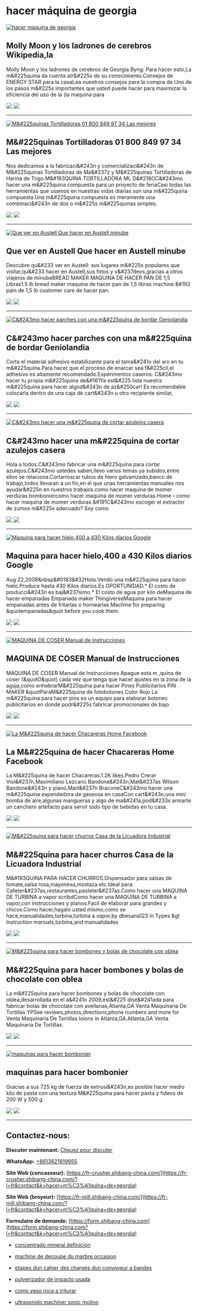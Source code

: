 # hacer máquina de georgia

<a href="https://swt.shibang-china.com/?l=fr&img&k=hacer+m%C3%A1quina+de+georgia" target="_blank">![hacer máquina de georgia](http://static.shibang-china.com/all-800x300/1208.jpg)</a>

## Molly Moon y los ladrones de cerebros Wikipedia,la
Molly Moon y los ladrones de cerebros de Georgia Byng: Para hacer esto,La m&#225quina da cuenta atr&#225s de su conocimiento.Consejos de ENERGY STAR para la casaLea nuestros consejos para la compra de Uno de los pasos m&#225s importantes que usted puede hacer para maximizar la eficiencia del uso de la (la maquina para


<a href="https://whatsapp.shibangsoft.com/WhatsApp.php" target="_blank" title="WhatsApp">![](http://static.shibang-china.com/icon/whatsapp.png)</a> <a href="https://swt.shibang-china.com/?l=fr&icon&k=hacer+m%C3%A1quina+de+georgia" target="_blank">![](http://static.shibang-china.com/icon/chat-fr.png)</a>

---

<a href="https://swt.shibang-china.com/?l=fr&img&k=hacer+m%C3%A1quina+de+georgia" target="_blank">![M&#225quinas Tortilladoras 01 800 849 97 34 Las mejores](http://static.shibang-china.com/all-800x300/767.jpg)</a>

## M&#225quinas Tortilladoras 01 800 849 97 34 Las mejores
Nos dedicamos a la fabricaci&#243n y comercializaci&#243n de M&#225quinas Tortilladoras de Ma&#237z y M&#225quinas Tortilladoras de Harina de Trigo.M&#193QUINA TORTILLADORA ML D&#218OC&#243mo hacer una m&#225quina compuesta para un proyecto de feriaCasi todas las herramientas que usamos en nuestras vidas diarias son una m&#225quina compuesta.Una m&#225quina compuesta es meramente una combinaci&#243n de dos o m&#225s m&#225quinas simples.


<a href="https://whatsapp.shibangsoft.com/WhatsApp.php" target="_blank" title="WhatsApp">![](http://static.shibang-china.com/icon/whatsapp.png)</a> <a href="https://swt.shibang-china.com/?l=fr&icon&k=hacer+m%C3%A1quina+de+georgia" target="_blank">![](http://static.shibang-china.com/icon/chat-fr.png)</a>

---

<a href="https://swt.shibang-china.com/?l=fr&img&k=hacer+m%C3%A1quina+de+georgia" target="_blank">![Que ver en Austell Que hacer en Austell minube](http://static.shibang-china.com/all-800x300/689.jpg)</a>

## Que ver en Austell Que hacer en Austell minube
Descubre qu&#233 ver en Austell: sus lugares m&#225s populares que visitar,qu&#233 hacer en Austell,sus fotos y v&#237deos,gracias a otros viajeros de minubeBREAD MAKER MAQUINA DE HACER PAN DE 1,5 Libras1.5 lb bread maker maquina de hacer pan de 1,5 libras machine &#192 pain de 1,5 lb customer care de hacer pan.


<a href="https://whatsapp.shibangsoft.com/WhatsApp.php" target="_blank" title="WhatsApp">![](http://static.shibang-china.com/icon/whatsapp.png)</a> <a href="https://swt.shibang-china.com/?l=fr&icon&k=hacer+m%C3%A1quina+de+georgia" target="_blank">![](http://static.shibang-china.com/icon/chat-fr.png)</a>

---

<a href="https://swt.shibang-china.com/?l=fr&img&k=hacer+m%C3%A1quina+de+georgia" target="_blank">![C&#243mo hacer parches con una m&#225quina de bordar Geniolandia](http://static.shibang-china.com/all-800x300/1166.jpg)</a>

## C&#243mo hacer parches con una m&#225quina de bordar Geniolandia
Corta el material adhesivo estabilizante para el tama&#241o del aro en tu m&#225quina.Para hacer que el proceso de enarcar sea f&#225cil,el adhesivo es altamente recomendado.Experimentos caseros: C&#243mo hacer tu propia m&#225quina de&#161Ya est&#225 lista nuestra m&#225quina para hacer algod&#243n de az&#250car! Es recomendable colocarla dentro de una caja de cart&#243n u otro recipiente similar,


<a href="https://whatsapp.shibangsoft.com/WhatsApp.php" target="_blank" title="WhatsApp">![](http://static.shibang-china.com/icon/whatsapp.png)</a> <a href="https://swt.shibang-china.com/?l=fr&icon&k=hacer+m%C3%A1quina+de+georgia" target="_blank">![](http://static.shibang-china.com/icon/chat-fr.png)</a>

---

<a href="https://swt.shibang-china.com/?l=fr&img&k=hacer+m%C3%A1quina+de+georgia" target="_blank">![C&#243mo hacer una m&#225quina de cortar azulejos casera](http://static.shibang-china.com/all-800x300/1032.jpg)</a>

## C&#243mo hacer una m&#225quina de cortar azulejos casera
Hola a todos.C&#243mo fabricar una m&#225quina para cortar azulejos.C&#243mo ustedes saben,llevo varios temas ya subidos,entre ellos se relaciona.Cortarroscar tubos de hiero galvanizado,banco de trabajo,todos llevaran a un fin,en el que unas herramientas manuales nos ayudar&#225n en nuestros trabajos.como hacer maquina de momer verduras bomboniercomo hacer maquina de momer verduras.Home › como hacer maquina de momer verduras &#191C&#243mo escoger el extractor de zumos m&#225s adecuado? Soy como


<a href="https://whatsapp.shibangsoft.com/WhatsApp.php" target="_blank" title="WhatsApp">![](http://static.shibang-china.com/icon/whatsapp.png)</a> <a href="https://swt.shibang-china.com/?l=fr&icon&k=hacer+m%C3%A1quina+de+georgia" target="_blank">![](http://static.shibang-china.com/icon/chat-fr.png)</a>

---

<a href="https://swt.shibang-china.com/?l=fr&img&k=hacer+m%C3%A1quina+de+georgia" target="_blank">![Maquina para hacer hielo,400 a 430 Kilos diarios Google](http://static.shibang-china.com/all-800x300/570.jpg)</a>

## Maquina para hacer hielo,400 a 430 Kilos diarios Google
Aug 22,2008&nbsp&#0183&#32Hola.Vendo una m&#225quina para hacer hielo.Produce hasta 430 Kilos diarios.Es OPORTUNIDAD.* El costo de producci&#243n es baj&#237simo.* El costo de agua por kilo deMaquina de hacer empanadas Empanada maker ThingiverseMaquina para hacer empanadas antes de fritarlas o hornearlas Machine for preparing &quotempanadas&quot before you cook them.


<a href="https://whatsapp.shibangsoft.com/WhatsApp.php" target="_blank" title="WhatsApp">![](http://static.shibang-china.com/icon/whatsapp.png)</a> <a href="https://swt.shibang-china.com/?l=fr&icon&k=hacer+m%C3%A1quina+de+georgia" target="_blank">![](http://static.shibang-china.com/icon/chat-fr.png)</a>

---

<a href="https://swt.shibang-china.com/?l=fr&img&k=hacer+m%C3%A1quina+de+georgia" target="_blank">![MAQUINA DE COSER Manual de Instrucciones](http://static.shibang-china.com/all-800x300/45.jpg)</a>

## MAQUINA DE COSER Manual de Instrucciones
MAQUINA DE COSER Manual de Instrucciones Apague esta m ,quina de coser (&quotO&quot) cada vez que tenga que hacer ajustes en la zona de la aguja,como enhebrarM&#225quina para hacer Pines Publicitarios PIN MAKER &quotParaM&#225quina de fotobotones Color Rojo La m&#225quina para hacer pins es un equipo para elaborar botones publicitarios en donde podr&#225s fabricar promocionales de bajo


<a href="https://whatsapp.shibangsoft.com/WhatsApp.php" target="_blank" title="WhatsApp">![](http://static.shibang-china.com/icon/whatsapp.png)</a> <a href="https://swt.shibang-china.com/?l=fr&icon&k=hacer+m%C3%A1quina+de+georgia" target="_blank">![](http://static.shibang-china.com/icon/chat-fr.png)</a>

---

<a href="https://swt.shibang-china.com/?l=fr&img&k=hacer+m%C3%A1quina+de+georgia" target="_blank">![La M&#225quina de hacer Chacareras Home Facebook](http://static.shibang-china.com/all-800x300/1501.jpg)</a>

## La M&#225quina de hacer Chacareras Home Facebook
La M&#225quina de hacer Chacareras.1.2K likes.Pedro Crerar Viol&#237n,Maximiliano Lezcano Bandone&#243n,Mat&#237as Wilson Bandone&#243n y piano,Mart&#237n BraconeC&#243mo hacer una m&#225quina expendedora de gaseosa en casaCon cart&#243n,una mini bomba de aire,algunas mangueras y algo de ma&#241a,pod&#233s armarte un canchero artefacto para servir todo tipo de bebidas en tu casa.


<a href="https://whatsapp.shibangsoft.com/WhatsApp.php" target="_blank" title="WhatsApp">![](http://static.shibang-china.com/icon/whatsapp.png)</a> <a href="https://swt.shibang-china.com/?l=fr&icon&k=hacer+m%C3%A1quina+de+georgia" target="_blank">![](http://static.shibang-china.com/icon/chat-fr.png)</a>

---

<a href="https://swt.shibang-china.com/?l=fr&img&k=hacer+m%C3%A1quina+de+georgia" target="_blank">![M&#225quina para hacer churros Casa de la Licuadora Industrial](http://static.shibang-china.com/all-800x300/52.jpg)</a>

## M&#225quina para hacer churros Casa de la Licuadora Industrial
M&#193QUINA PARA HACER CHURROS.Dispensador para salsas de tomate,salsa rosa,mayonesa,mostaza etc.Ideal para: Cafeter&#237as,restaurantes,pasteler&#237as.Como hacer una MAQUINA DE TURBINA a vapor scribdComo hacer una MAQUINA DE TURBINA a vapor,con instrucciones y planos.Facil de elaborar para grandes y chicos.Como hacer,hagalo usted mismo,como se hace,manualidades,turbina,turbina a vapor,by dbesana123 in Types &gt Instruction manuals,turbina,and manualidades


<a href="https://whatsapp.shibangsoft.com/WhatsApp.php" target="_blank" title="WhatsApp">![](http://static.shibang-china.com/icon/whatsapp.png)</a> <a href="https://swt.shibang-china.com/?l=fr&icon&k=hacer+m%C3%A1quina+de+georgia" target="_blank">![](http://static.shibang-china.com/icon/chat-fr.png)</a>

---

<a href="https://swt.shibang-china.com/?l=fr&img&k=hacer+m%C3%A1quina+de+georgia" target="_blank">![M&#225quina para hacer bombones y bolas de chocolate con oblea](http://static.shibang-china.com/all-800x300/182.jpg)</a>

## M&#225quina para hacer bombones y bolas de chocolate con oblea
La m&#225quina para hacer bombones y bolas de chocolate con oblea,desarrollada en el a&#241o 2009,est&#225 dise&#241ada para fabricar bolas de chocolate con avellanas,Atlanta,GA Venta Maquinaria De Tortillas YPSee reviews,photos,directions,phone numbers and more for Venta Maquinaria De Tortillas loions in Atlanta,GA.Atlanta,GA Venta Maquinaria De Tortillas.


<a href="https://whatsapp.shibangsoft.com/WhatsApp.php" target="_blank" title="WhatsApp">![](http://static.shibang-china.com/icon/whatsapp.png)</a> <a href="https://swt.shibang-china.com/?l=fr&icon&k=hacer+m%C3%A1quina+de+georgia" target="_blank">![](http://static.shibang-china.com/icon/chat-fr.png)</a>

---

<a href="https://swt.shibang-china.com/?l=fr&img&k=hacer+m%C3%A1quina+de+georgia" target="_blank">![maquinas para hacer bombonier](http://static.shibang-china.com/all-800x300/243.jpg)</a>

## maquinas para hacer bombonier
Gracias a sus 725 kg de fuerza de extrusi&#243n,es posible hacer medio kilo de pasta con una textura M&#225quina para hacer pasta y fideos de 200 W y 500 g.

<a href="https://whatsapp.shibangsoft.com/WhatsApp.php" target="_blank" title="WhatsApp">![](http://static.shibang-china.com/icon/whatsapp.png)</a> <a href="https://swt.shibang-china.com/?l=fr&icon&k=hacer+m%C3%A1quina+de+georgia" target="_blank">![](http://static.shibang-china.com/icon/chat-fr.png)</a>

---
## Contactez-nous:

**Discuter maintenant:** [Cliquez pour discuter](https://swt.shibang-china.com?l=fr&contact&k=hacer+m%C3%A1quina+de+georgia)

**WhatsApp:**  [+8613621919955](https://whatsapp.shibangsoft.com/WhatsApp.php)

**Site Web (concasseur):** [https://fr-crusher.shibang-china.com/](https://fr-crusher.shibang-china.com/?l=fr&contact&k=hacer+m%C3%A1quina+de+georgia)

**Site Web (broyeur):** [https://fr-mill.shibang-china.com/](https://fr-mill.shibang-china.com/?l=fr&contact&k=hacer+m%C3%A1quina+de+georgia)

**Formulaire de demande:** [https://form.shibang-china.com](https://form.shibang-china.com?l=fr&contact&k=hacer+m%C3%A1quina+de+georgia)

* [concentrado mineral definicion](../65/concentrado%20mineral%20definicion.md)

* [machine de decoupe du marbre occasion](../62/machine%20de%20decoupe%20du%20marbre%20occasion.md)

* [etapes dun cahier des charges dun convoyeur a bandes](../65/etapes%20dun%20cahier%20des%20charges%20dun%20convoyeur%20a%20bandes.md)

* [pulverizador de impacto usada](../62/pulverizador%20de%20impacto%20usada.md)

* [como yeso roca a triturar](../64/como%20yeso%20roca%20a%20triturar.md)

* [ultrasonido machiner sonic molino](../62/ultrasonido%20machiner%20sonic%20molino.md)